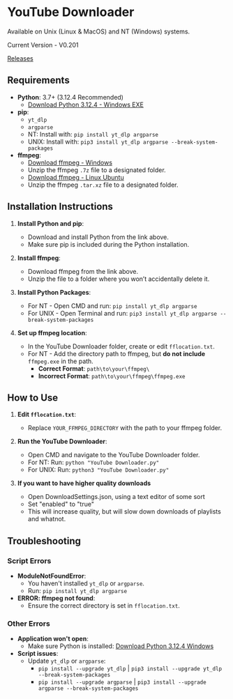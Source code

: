 # YouTube Downloader
Available on Unix (Linux & MacOS) and NT (Windows) systems.

Current Version - V0.201

[Releases](https://github.com/GDTMG232/YouTube-Downloader/releases)

## Requirements
- **Python**: 3.7+ (3.12.4 Recommended)
  - [Download Python 3.12.4 - Windows EXE](https://www.python.org/ftp/python/3.12.4/python-3.12.4-amd64.exe)
- **pip**:
  - `yt_dlp`
  - `argparse`
  - NT: Install with: `pip install yt_dlp argparse`
  - UNIX: Install with: `pip3 install yt_dlp argparse --break-system-packages`
- **ffmpeg**:
  - [Download ffmpeg - Windows](https://www.gyan.dev/ffmpeg/builds/ffmpeg-git-full.7z)
  - Unzip the ffmpeg `.7z` file to a designated folder.
  - [Download ffmpeg - Linux Ubuntu](https://launchpad.net/ubuntu/+archive/primary/+sourcefiles/ffmpeg/7:6.1.1-5ubuntu8/ffmpeg_6.1.1.orig.tar.xz)
  - Unzip the ffmpeg `.tar.xz` file to a designated folder.

## Installation Instructions

1. **Install Python and pip**:
   - Download and install Python from the link above.
   - Make sure pip is included during the Python installation.

2. **Install ffmpeg**:
   - Download ffmpeg from the link above.
   - Unzip the file to a folder where you won’t accidentally delete it.

3. **Install Python Packages**:
   - For NT - Open CMD and run: `pip install yt_dlp argparse`
   - For UNIX - Open Terminal and run: `pip3 install yt_dlp argparse --break-system-packages`

4. **Set up ffmpeg location**:
   - In the YouTube Downloader folder, create or edit `fflocation.txt`.
   - For NT - Add the directory path to ffmpeg, but **do not include** `ffmpeg.exe` in the path.
     - **Correct Format**: `path\to\your\ffmpeg\`
     - **Incorrect Format**: `path\to\your\ffmpeg\ffmpeg.exe`

## How to Use

1. **Edit `fflocation.txt`**:
   - Replace `YOUR_FFMPEG_DIRECTORY` with the path to your ffmpeg folder.

2. **Run the YouTube Downloader**:
   - Open CMD and navigate to the YouTube Downloader folder.
   - For NT: Run: `python "YouTube Downloader.py"`
   - For UNIX: Run: `python3 "YouTube Downloader.py"`
  
3. **If you want to have higher quality downloads**
   - Open DownloadSettings.json, using a text editor of some sort
   - Set "enabled" to "true"
   - This will increase quality, but will slow down downloads of playlists and whatnot.

## Troubleshooting

### Script Errors
- **ModuleNotFoundError**: 
  - You haven't installed `yt_dlp` or `argparse`. 
  - Run: `pip install yt_dlp argparse`
- **ERROR: ffmpeg not found**:
  - Ensure the correct directory is set in `fflocation.txt`.

### Other Errors
- **Application won't open**:
  - Make sure Python is installed: [Download Python 3.12.4 Windows](https://www.python.org/ftp/python/3.12.4/python-3.12.4-amd64.exe)
- **Script issues**:
  - Update `yt_dlp` or `argparse`:
    - `pip install --upgrade yt_dlp` | `pip3 install --upgrade yt_dlp --break-system-packages`
    - `pip install --upgrade argparse` | `pip3 install --upgrade argparse --break-system-packages`
